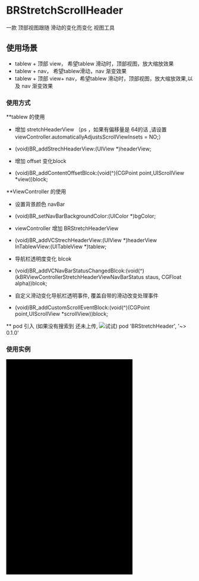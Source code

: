 # BRStretchScrollHeader
一款 顶部视图跟随 滑动的变化而变化 视图工具

## 使用场景
* tablew + 顶部 view，     希望tablew 滑动时，顶部视图，放大缩放效果
* tablew + nav，           希望tablew滑动，nav 渐变效果
* tablew + 顶部 view+ nav，希望tablew 滑动时，顶部视图，放大缩放效果,以及 nav 渐变效果
### 使用方式 

**tablew 的使用
* 增加 stretchHeaderView （ps ，如果有偏移量是 64的话 ,请设置  viewController.automaticallyAdjustsScrollViewInsets = NO;）
- (void)BR_addStrechHeaderView:(UIView *)headerView;
* 增加 offset 变化block
- (void)BR_addContentOffsetBlcok:(void(^)(CGPoint point,UIScrollView *view))block;

**ViewController 的使用
* 设置背景颜色 navBar
- (void)BR_setNavBarBackgroundColor:(UIColor *)bgColor;
* viewController 增加 BRStretchHeaderView
- (void)BR_addVCStrechHeaderView:(UIView *)headerView InTablewView:(UITableView *)tablew;
* 导航栏透明度变化 blcok
- (void)BR_addVCNavBarStatusChangedBlcok:(void(^)(kBRViewControllerStretchHeaderViewNavBarStatus staus, CGFloat alpha))blcok;
* 自定义滑动变化导航栏透明事件, 覆盖自带的滑动改变处理事件
- (void)BR_addCustomScrollEventBlock:(void(^)(CGPoint point,UIScrollView *scrollView))block;


** pod 引入 (如果没有搜索到 还未上传, ![试试](http://blog.cocoachina.com/article/29127))
   pod 'BRStretchHeader', '~> 0.1.0'
    
    
### 使用实例

  ![图片加载](BRStretchScrollHeader/Resources/StretchScollHeader.gif)
